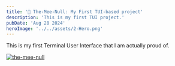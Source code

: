 ```yaml
---
title: '🗿 The-Mee-Null: My First TUI-based project'
description: 'This is my first TUI project.'
pubDate: 'Aug 28 2024'
heroImage: '../../assets/2-Hero.png'
---
```


This is my first Terminal User Interface that I am actually proud of.

[![the-mee-null](/images/1-the_mee_null.png)](https://github.com/fatinul/the-mee-null)
